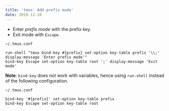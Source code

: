 ```yaml
---
title: 'tmux: Add prefix mode'
date: 2019-12-28
---
```


- Enter _prefix mode_ with the prefix key.
- Exit mode with `Escape`.

`~/.tmux.conf`

```
run-shell "tmux bind-key #{prefix} set-option key-table prefix '\\;' display-message 'Enter prefix mode'"
bind-key Escape set-option key-table root ';' display-message 'Exit mode'
```

**Note**: `bind-key` does not work with variables, hence using `run-shell` instead of the following configuration.

`~/.tmux.conf`

```
bind-key '#{prefix}' set-option key-table prefix
bind-key Escape set-option key-table root
```
